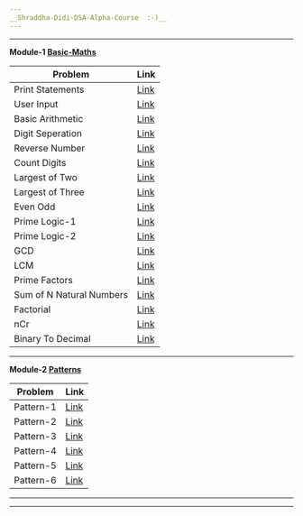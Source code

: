 ```yaml
---
__Shraddha-Didi-DSA-Alpha-Course  :-)__
---
```

---
__Module-1 [Basic-Maths](https://github.com/pvbgeek/ShraddhaDidi-DSA-Alpha-Course/tree/main/%5B001%5DBasicMaths)__

| Problem | Link |
| ------ | ----------- |
|Print Statements| [Link](https://github.com/pvbgeek/ShraddhaDidi-DSA-Alpha-Course/blob/main/%5B001%5DBasicMaths/%5B001%5DPrintStatament/MyFile.java)|
| User Input| [Link](https://github.com/pvbgeek/ShraddhaDidi-DSA-Alpha-Course/blob/main/%5B001%5DBasicMaths/%5B002%5DUserInput/MyFile.java)|
|Basic Arithmetic| [Link](https://github.com/pvbgeek/ShraddhaDidi-DSA-Alpha-Course/blob/main/%5B001%5DBasicMaths/%5B003%5DASMD/MyFile.java)|
|Digit Seperation|[Link](https://github.com/pvbgeek/ShraddhaDidi-DSA-Alpha-Course/blob/main/%5B001%5DBasicMaths/%5B004%5DDigitSeperation/MyFile.java)|
|Reverse Number|[Link](https://github.com/pvbgeek/ShraddhaDidi-DSA-Alpha-Course/blob/main/%5B001%5DBasicMaths/%5B005%5DReverseNumber/MyFile.java)|
|Count Digits|[Link](https://github.com/pvbgeek/ShraddhaDidi-DSA-Alpha-Course/blob/main/%5B001%5DBasicMaths/%5B006%5DCountDigits/MyFile.java)|
|Largest of Two|[Link](https://github.com/pvbgeek/ShraddhaDidi-DSA-Alpha-Course/blob/main/%5B001%5DBasicMaths/%5B007%5DLargestOfTwo/MyFile.java)|
|Largest of Three|[Link](https://github.com/pvbgeek/ShraddhaDidi-DSA-Alpha-Course/blob/main/%5B001%5DBasicMaths/%5B008%5DLargestOfThree/MyFile.java)|
|Even Odd|[Link](https://github.com/pvbgeek/ShraddhaDidi-DSA-Alpha-Course/blob/main/%5B001%5DBasicMaths/%5B009%5DEvenOdd/MyFile.java)|
|Prime Logic-1|[Link](https://github.com/pvbgeek/ShraddhaDidi-DSA-Alpha-Course/blob/main/%5B001%5DBasicMaths/%5B010%5DPrimeLogic-1/MyFile.java)|
|Prime Logic-2|[Link](https://github.com/pvbgeek/ShraddhaDidi-DSA-Alpha-Course/blob/main/%5B001%5DBasicMaths/%5B011%5DPrimeLogic-2/MyFile.java)|
|GCD|[Link](https://github.com/pvbgeek/ShraddhaDidi-DSA-Alpha-Course/blob/main/%5B001%5DBasicMaths/%5B012%5DGCD/MyFile.java)|
|LCM|[Link](https://github.com/pvbgeek/ShraddhaDidi-DSA-Alpha-Course/blob/main/%5B001%5DBasicMaths/%5B013%5DLCM/MyFile.java)|
|Prime Factors|[Link](https://github.com/pvbgeek/ShraddhaDidi-DSA-Alpha-Course/blob/main/%5B001%5DBasicMaths/%5B014%5DPrimeFactors/MyFile.java)|
|Sum of N Natural Numbers|[Link](https://github.com/pvbgeek/ShraddhaDidi-DSA-Alpha-Course/blob/main/%5B001%5DBasicMaths/%5B015%5DSumOf-N-Numbers/MyFile.java)|
|Factorial|[Link](https://github.com/pvbgeek/ShraddhaDidi-DSA-Alpha-Course/blob/main/%5B001%5DBasicMaths/%5B016%5DFactorial/MyFile.java)|
|nCr|[Link](https://github.com/pvbgeek/ShraddhaDidi-DSA-Alpha-Course/blob/main/%5B001%5DBasicMaths/%5B017%5DnCr/MyFile.java)|
|Binary To Decimal|[Link](https://github.com/pvbgeek/ShraddhaDidi-DSA-Alpha-Course/blob/main/%5B001%5DBasicMaths/%5B018%5DBinaryToDecimal/MyFile.java)|
---
__Module-2 [Patterns](https://github.com/pvbgeek/ShraddhaDidi-DSA-Alpha-Course/tree/main/%5B002%5DPatterns)__

| Problem | Link |
| ------ | ----------- |
|Pattern-1|[Link](https://github.com/pvbgeek/ShraddhaDidi-DSA-Alpha-Course/blob/main/%5B002%5DPatterns/%5B001%5DPattern-1/MyFile.java)|
|Pattern-2|[Link](https://github.com/pvbgeek/ShraddhaDidi-DSA-Alpha-Course/blob/main/%5B002%5DPatterns/%5B002%5DPattern-2/MyFile.java)|
|Pattern-3|[Link](https://github.com/pvbgeek/ShraddhaDidi-DSA-Alpha-Course/blob/main/%5B002%5DPatterns/%5B003%5DPattern-3/MyFile.java)|
|Pattern-4|[Link](https://github.com/pvbgeek/ShraddhaDidi-DSA-Alpha-Course/blob/main/%5B002%5DPatterns/%5B004%5DPattern-4/MyFile.java)|
|Pattern-5|[Link](https://github.com/pvbgeek/ShraddhaDidi-DSA-Alpha-Course/blob/main/%5B002%5DPatterns/%5B005%5DPattern-5/MyFile.java)|
|Pattern-6|[Link](https://github.com/pvbgeek/ShraddhaDidi-DSA-Alpha-Course/blob/main/%5B002%5DPatterns/%5B006%5DPattern-6/MyFile.java)|
---
---
